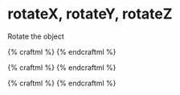 # rotateX, rotateY, rotateZ

Rotate the object

{% craftml %}
<row>
  <cube></cube>
  <cube t="rotateZ(30)"></cube>
  <cube t="rotateZ(60)"></cube>
  <cube t="rotateZ(90)"></cube>
  <cube t="rotateZ(120)"></cube>
</row>
{% endcraftml %}

{% craftml %}
<row>
  <dome></dome>
  <dome t="rotateX(45)"></dome>
  <dome t="rotateX(90)"></dome>
  <dome t="rotateX(135)"></dome>
  <dome t="rotateX(180)"></dome>
</row>
{% endcraftml %}


{% craftml %}
<row>
  <dome></dome>
  <dome t="rotateY(45)"></dome>
  <dome t="rotateY(90)"></dome>
  <dome t="rotateY(135)"></dome>
  <dome t="rotateY(180)"></dome>
</row>
{% endcraftml %}

